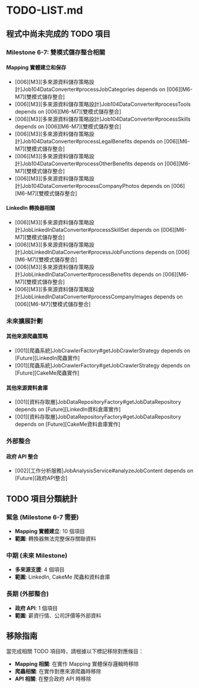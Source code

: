 # TODO-LIST.md

## 程式中尚未完成的 TODO 項目

### Milestone 6-7: 雙模式儲存整合相關

#### Mapping 實體建立和保存
- [006][M3][多來源資料儲存策略設計]Job104DataConverter#processJobCategories depends on [006][M6-M7][雙模式儲存整合]
- [006][M3][多來源資料儲存策略設計]Job104DataConverter#processTools depends on [006][M6-M7][雙模式儲存整合] 
- [006][M3][多來源資料儲存策略設計]Job104DataConverter#processSkills depends on [006][M6-M7][雙模式儲存整合]
- [006][M3][多來源資料儲存策略設計]Job104DataConverter#processLegalBenefits depends on [006][M6-M7][雙模式儲存整合]
- [006][M3][多來源資料儲存策略設計]Job104DataConverter#processOtherBenefits depends on [006][M6-M7][雙模式儲存整合]
- [006][M3][多來源資料儲存策略設計]Job104DataConverter#processCompanyPhotos depends on [006][M6-M7][雙模式儲存整合]

#### LinkedIn 轉換器相關
- [006][M3][多來源資料儲存策略設計]JobLinkedInDataConverter#processSkillSet depends on [006][M6-M7][雙模式儲存整合]
- [006][M3][多來源資料儲存策略設計]JobLinkedInDataConverter#processJobFunctions depends on [006][M6-M7][雙模式儲存整合]
- [006][M3][多來源資料儲存策略設計]JobLinkedInDataConverter#processBenefits depends on [006][M6-M7][雙模式儲存整合]
- [006][M3][多來源資料儲存策略設計]JobLinkedInDataConverter#processCompanyImages depends on [006][M6-M7][雙模式儲存整合]

### 未來擴展計劃

#### 其他來源爬蟲策略
- [001][爬蟲系統]JobCrawlerFactory#getJobCrawlerStrategy depends on [Future][LinkedIn爬蟲實作]
- [001][爬蟲系統]JobCrawlerFactory#getJobCrawlerStrategy depends on [Future][CakeMe爬蟲實作]

#### 其他來源資料倉庫
- [001][資料存取層]JobDataRepositoryFactory#getJobDataRepository depends on [Future][LinkedIn資料倉庫實作]
- [001][資料存取層]JobDataRepositoryFactory#getJobDataRepository depends on [Future][CakeMe資料倉庫實作]

### 外部整合

#### 政府 API 整合
- [002][工作分析服務]JobAnalysisService#analyzeJobContent depends on [Future][政府API整合]

## TODO 項目分類統計

### 緊急 (Milestone 6-7 需要)
- **Mapping 實體建立**: 10 個項目
- **範圍**: 轉換器無法完整保存關聯資料

### 中期 (未來 Milestone)
- **多來源支援**: 4 個項目  
- **範圍**: LinkedIn, CakeMe 爬蟲和資料倉庫

### 長期 (外部整合)
- **政府 API**: 1 個項目
- **範圍**: 薪資行情、公司評價等外部資料

## 移除指南

當完成相關 TODO 項目時，請根據以下標記移除對應條目：
- **Mapping 相關**: 在實作 Mapping 實體保存邏輯時移除
- **爬蟲相關**: 在實作對應來源爬蟲時移除  
- **API 相關**: 在整合政府 API 時移除